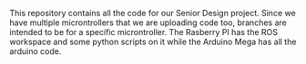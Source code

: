 This repository contains all the code for our Senior Design project. Since we have multiple microntrollers that we are uploading code too, branches are intended to be for a specific microntroller. The Rasberry PI has the ROS workspace and some python scripts on it while the Arduino Mega has all the arduino code. 
